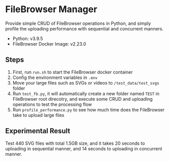 # FileBrowser Manager

Provide simple CRUD of FileBrowser operations in Python, and simply profile the uploading performance with sequential and concurrent manners.

- Python: v3.9.5
- FileBrowser Docker Image: v2.23.0

## Steps

1. First, run `run.sh` to start the FileBrowser docker container
2. Config the environment variables in `.env`
3. Move your large files such as SVGs or videos to `/test_data/test_svgs` folder
4. Run `test_fb.py`, it will automatically create a new folder named `TEST` in FileBrowser root direcotry, and execute some CRUD and uploading operations to test the processing flow
5. Run `profile_performance.py` to see how much time does the FileBrowser take to upload large files

## Experimental Result

Test 440 SVG files with total 1.5GB size, and it takes 20 seconds to uploading in sequential manner, and 14 seconds to uploading in concurrent manner.